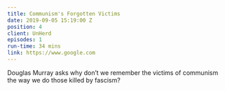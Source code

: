 ```yaml
---
title: Communism's Forgotten Victims
date: 2019-09-05 15:19:00 Z
position: 4
client: UnHerd
episodes: 1
run-time: 34 mins
link: https://www.google.com
---
```


Douglas Murray asks why don’t we remember the victims of communism the way we do those killed by fascism?